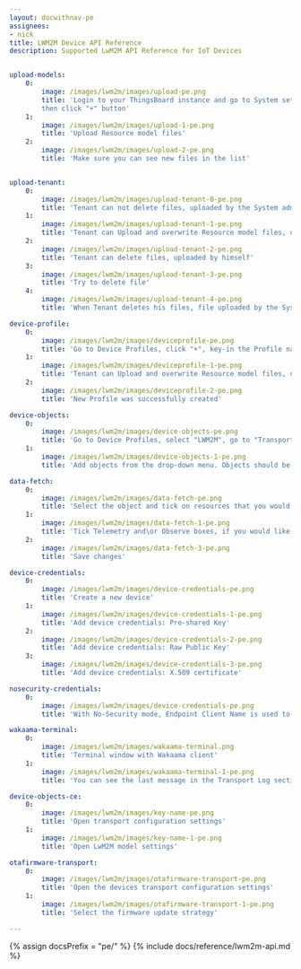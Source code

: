 ```yaml
---
layout: docwithnav-pe
assignees:
- nick
title: LWM2M Device API Reference
description: Supported LwM2M API Reference for IoT Devices


upload-models:
    0:
        image: /images/lwm2m/images/upload-pe.png
        title: 'Login to your ThingsBoard instance and go to System settings -> Resource Library,
        then click "+" button'
    1:
        image: /images/lwm2m/images/upload-1-pe.png
        title: 'Upload Resource model files'
    2:
        image: /images/lwm2m/images/upload-2-pe.png
        title: 'Make sure you can see new files in the list'


upload-tenant:
    0:
        image: /images/lwm2m/images/upload-tenant-0-pe.png
        title: 'Tenant can not delete files, uploaded by the System administrator'
    1:
        image: /images/lwm2m/images/upload-tenant-1-pe.png
        title: 'Tenant can Upload and overwrite Resource model files, uploaded by the System administrator for the same resource'
    2:
        image: /images/lwm2m/images/upload-tenant-2-pe.png
        title: 'Tenant can delete files, uploaded by himself'
    3:
        image: /images/lwm2m/images/upload-tenant-3-pe.png
        title: 'Try to delete file'
    4:
        image: /images/lwm2m/images/upload-tenant-4-pe.png
        title: 'When Tenant deletes his files, file uploaded by the System administrator remains'

device-profile:
    0:
        image: /images/lwm2m/images/deviceprofile-pe.png
        title: 'Go to Device Profiles, click "+", key-in the Profile name and select the Rule chain, which will process messages'
    1:
        image: /images/lwm2m/images/deviceprofile-1-pe.png
        title: 'Tenant can Upload and overwrite Resource model files, uploaded by the System administrator for the same resource'
    2:
        image: /images/lwm2m/images/deviceprofile-2-pe.png
        title: 'New Profile was successfully created'

device-objects:
    0:
        image: /images/lwm2m/images/device-objects-pe.png
        title: 'Go to Device Profiles, select "LWM2M", go to "Transport configuration" tab, click "Edit" button'
    1:
        image: /images/lwm2m/images/device-objects-1-pe.png
        title: 'Add objects from the drop-down menu. Objects should be uploaded to the Resource library'

data-fetch:
    0:
        image: /images/lwm2m/images/data-fetch-pe.png
        title: 'Select the object and tick on resources that you would like to fetch'
    1:
        image: /images/lwm2m/images/data-fetch-1-pe.png
        title: 'Tick Telemetry and\or Observe boxes, if you would like teh Server to observe them and fetch updated values'
    2:
        image: /images/lwm2m/images/data-fetch-3-pe.png
        title: 'Save changes'

device-credentials:
    0:
        image: /images/lwm2m/images/device-credentials-pe.png
        title: 'Create a new device'
    1:
        image: /images/lwm2m/images/device-credentials-1-pe.png
        title: 'Add device credentials: Pre-shared Key'
    2:
        image: /images/lwm2m/images/device-credentials-2-pe.png
        title: 'Add device credentials: Raw Public Key'
    3:
        image: /images/lwm2m/images/device-credentials-3-pe.png
        title: 'Add device credentials: X.509 certificate'

nosecurity-credentials:
    0:
        image: /images/lwm2m/images/device-credentials-pe.png
        title: 'With No-Security mode, Endpoint Client Name is used to identify the device'

wakaama-terminal:
    0:
        image: /images/lwm2m/images/wakaama-terminal.png
        title: 'Terminal window with Wakaama client'
    1:
        image: /images/lwm2m/images/wakaama-terminal-1-pe.png
        title: 'You can see the last message in the Transport Log section'

device-objects-ce:
    0:
        image: /images/lwm2m/images/key-name-pe.png
        title: 'Open transport configuration settings'
    1:
        image: /images/lwm2m/images/key-name-1-pe.png
        title: 'Open LwM2M model settings'

otafirmware-transport:
    0:
        image: /images/lwm2m/images/otafirmware-transport-pe.png
        title: 'Open the devices transport configuration settings'
    1:
        image: /images/lwm2m/images/otafirmware-transport-1-pe.png
        title: 'Select the firmware update strategy'

---
```


{% assign docsPrefix = "pe/" %}
{% include docs/reference/lwm2m-api.md %}